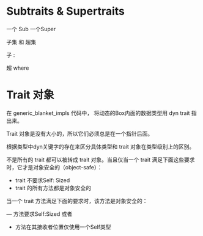 # Subtraits & Supertraits

一个 Sub 一个Super

子集 和 超集

子 :

超 where

# Trait 对象

在 generic_blanket_impls 代码中， 
将动态的Box内面的数据类型用 dyn trait 指出来。

Trait 对象是没有大小的，所以它们必须总是在一个指针后面。

根据类型中dyn关键字的存在来区分具体类型和 trait 对象在类型级别上的区别。

不是所有的 trait 都可以被转成 trait 对象。当且仅当一个 trait 满足下面这些要求时，它才是对象安全的（object-safe）：

* trait 不要求Self: Sized
* trait 的所有方法都是对象安全的

当一个 trait 方法满足下面的要求时，该方法是对象安全的：

— 方法要求Self:Sized 或者
- 方法在其接收者位置仅使用一个Self类型
